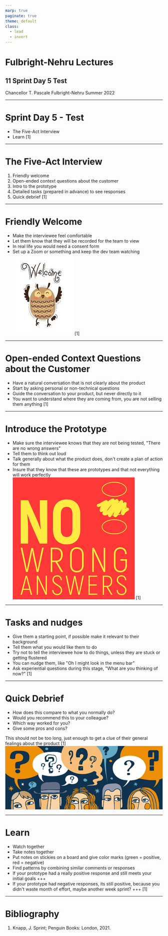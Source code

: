 ```yaml
---
marp: true
paginate: true
theme: default
class:
  - lead
  - invert
---
```


# Fulbright-Nehru Lectures
## 11 Sprint Day 5 Test


Chancellor T. Pascale
Fulbright-Nehru
Summer 2022

-------------------------------

# Sprint Day 5 - Test

- The Five-Act Interview
- Learn
[1]

-------------------------------

# The Five-Act Interview

1. Friendly welcome
2. Open-ended context questions about the customer
3. Intro to the prototype
4. Detailed tasks (prepared in advance) to see responses
5. Quick debrief
[1]

-------------------------------

# Friendly Welcome

- Make the interviewee feel comfortable
- Let them know that they will be recorded for the team to view
- In real life you would need a consent form
- Set up a Zoom or something and keep the dev team watching
![bg right w:194 h:259](./images/welcome.jpg)
[1]

-------------------------------

# Open-ended Context Questions about the Customer

- Have a natural conversation that is not clearly about the product
- Start by asking personal or non-technical questions
- Guide the conversation to your product, but never directly to it
- You want to understand where they are coming from, you are not selling them anything
[1]

-------------------------------

# Introduce the Prototype

- Make sure the interviewee knows that they are not being tested, "There are no wrong answers"
- Tell them to think out loud
- Talk generally about what the product does, don't create a plan of action for them
- Insure that they know that these are prototypes and that not everything will work perfectly
![bg right w:390 h:390](./images/no_wrong_answers.jpg)
[1]

-------------------------------

# Tasks and nudges

- Give them a starting point, if possible make it relevant to their background
- Tell them what you would like them to do
- Try not to tell the interviewee how to do things, unless they are stuck or getting flustered
- You can nudge them, like "Oh I might look in the menu bar"
- Ask experiential questions during this stage, "What are you thinking of now?"
[1]

-------------------------------

# Quick Debrief

- How does this compare to what you normally do?
- Would you recommend this to your colleague?
- Which way worked for you?
- Give some pros and cons?

This should not be too long, just enough to get a clue of their general fealings about the product [1]
![w:470 h:190](./images/quick_debrief.jpg)


-------------------------------

# Learn

- Watch together
- Take notes together
- Put notes on stickies on a board and give color marks (green = positive, red = negative)
- Find patterns by combining similar comments or responses
- If your prototype had a really positive response and still meets your initial goals +++
- If your prototype had negative responses, its still positive, because you didn't waste month of effort, maybe another week sprint? +++
[1]

-------------------------------

# Bibliography

1. Knapp, J. Sprint; Penguin Books: London, 2021.